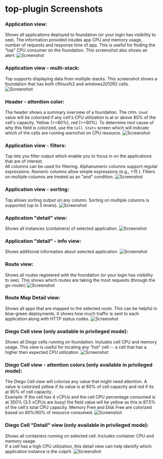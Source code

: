 # top-plugin Screenshots


### Application view:
Shows all applications deployed to foundation (or your login has visibility to see). 
The information provided inludes app CPU and memory usage, number of requests and response
time of app.
This is useful for finding the "top" CPU consumer on the foundation.  This screenshot 
also shows an alert:
![Screenshot](screenshot_appView2.png?raw=true)


### Application view - multi-stack:
Top supports displaying data from multiple stacks.  This screenshot shows a foundation that has both cflinuxfs2 and windows2012R2 cells.
![Screenshot](screenshot_appViewMultiStack.png?raw=true)


### Header  - attention color:
The header shows a summary overview of a foundation.  The `CPU% Used` value will be colorized if any cell's CPU utilization is at or above
80% of the cell's capacity.  Yellow (>=80%), red (>=90%).  To determine root cause of why this field is colorized, use the `Cell Stats` screen
which will indicate which of the cells are running warm/hot on CPU resource.
![Screenshot](screenshot_header.png?raw=true)


### Application view - filters:
Top lets you filter output which enable you to focus in on the applications that are of interest.  
All columns can be used for filtering.  Alphanumeric columns support regular expressions.  Numeric columns allow
simple expressions (e.g., >15 ).  Filters on multiple columns are treated as an "and" condition.
![Screenshot](screenshot_appViewFilter.png?raw=true)


### Application view - sorting:
Top allows sorting output on any column. Sorting on multiple columns is supported (up to 5 levels).
![Screenshot](screenshot_appViewSort.png?raw=true)


### Application "detail" view:
Shows all instances (containers) of selected application.
![Screenshot](screenshot_appDetailView.png?raw=true)


### Application "detail" - info view:
Shows additional information about selected application.
![Screenshot](screenshot_appDetailViewAppInfo.png?raw=true)


### Route view:
Shows all routes registered with the foundation (or your login has visibility to see).
This shows which routes are taking the most requests (through the go-router)
![Screenshot](screenshot_routeView.png?raw=true)


### Route Map Detail view:
Shows all apps that are mapped to the selected route.  This can be helpful in blue-green
deployments.  It shows how much traffic is sent to each application along with HTTP status
codes.
![Screenshot](screenshot_routeMapDetailView.png?raw=true)


### Diego Cell view (only available in privileged mode):
Shows all Diego cells running on foundation. Includes cell CPU and memory usage. 
This view is useful for locating any "hot" cell -- a cell that has a higher then
expected CPU utilization.
![Screenshot](screenshot_cellView.png?raw=true)


### Diego Cell view - attention colors (only available in privileged mode):
The Diego Cell view will colorize any value that might need attention.  A value is colorized yellow if its 
value is at 80% of cell capacity and red if its at 90% of cell capacity.  
Example:  If the cell has 4 vCPUs and the cell CPU percentage consumed is at 350% (3.5 vCPUs are busy) 
the field value will be yellow as this is 87.5% of the cell's total CPU capacity.
Memory Free and Disk Free are colorized based on 80%/90% of resource consumed. 
![Screenshot](screenshot_cellView-attention.png?raw=true)


### Diego Cell "Detail" view (only available in privileged mode):
Shows all containers running on selected cell. Includes container CPU and memory usage.  
If a cell has a high CPU utilization, this detail view can help identify which application instance is the culprit. 
![Screenshot](screenshot_cellDetailView.png?raw=true)

